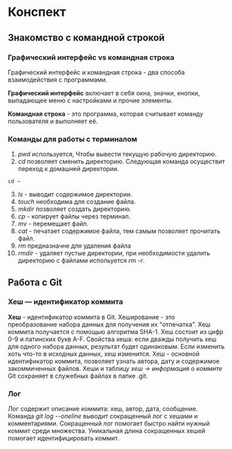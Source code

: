 # Конспект

## Знакомство с командной строкой

### **Графический интерфейс vs командная строка**

Графический интерфейс и командная строка - два способа взаимодействия с программами.

**Графический интерфейс** включает в себя окна, значки, кнопки, выпадающее меню с настройками и прочие элементы.

__Командная строка__ - это программа, которая считывает команду пользователя и выполняет её.

### Команды для работы с терминалом

1. *pwd* используется, Чтобы вывести текущую рабочую директорию.
2. *cd* позволяет сменить директорию. Следующая команда осуществит переход к домашней директории.
```
cd ~
```
3. *ls* - выводит содержимое директории.
4. *touch* необходима для создание файла.
5. *mkdir* позволяет создать директорию.
6. *cp* - копирует файлы через терминал.
7. *mv* - перемещает файл.
8. _cat_ - печатает содержимое файла, тем самым позволяет прочитать файл.
9. *rm* предназначне для удаления файла
10. *rmdir* - удаляет пустые директории, при необходимости удалить директорию с файлами испольуется *rm -r*.

## **Работа с Git**

### **Хеш — идентификатор коммита**

**Хеш** - идентификатор коммита в Git. Хеширование - это преобразование набора данных для получения их "отпечатка".
Хеш коммита получается с помощью алгоритма SHA-1. Хеш состоит из цифр 0-9 и латинских букв A-F.
Свойства хеша: если дважды получить хеш для одного набора данных, результат будет одинаковым. Если изменить хоть что-то в исходных данных, хеш изменится.
Хеш - основной идентификатор коммита, позволяет узнать автора, дату и содержимое закоммиченных файлов.
Хеши и таблицу *хеш → информация о коммите* Git сохраняет в служебных файлах в папке .git.

### **Лог**

Лог содержит описание коммита: хеш, автор, дата, сообщение.
Команда *git log --oneline* выводит сокращенный лог с хешами и комментариями. Сокращенный лог помогает быстро найти нужный коммит среди множества.
Уникальная длина сокращенных хешей помогает идентифицировать коммит.

